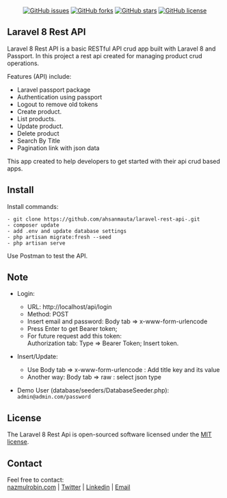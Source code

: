 <p align="center">
<a href="https://github.com/ahsanmauta/laravel-rest-api-/issues"><img alt="GitHub issues" src="https://img.shields.io/github/issues/ahsanmauta/laravel-rest-api-"></a>
<a href="https://github.com/ahsanmauta/laravel-rest-api-/network"><img alt="GitHub forks" src="https://img.shields.io/github/forks/ahsanmauta/laravel-rest-api-"></a>
<a href="https://github.com/ahsanmauta/laravel-rest-api-/stargazers"><img alt="GitHub stars" src="https://img.shields.io/github/stars/ahsanmauta/laravel-rest-api-"></a>
<a href="https://github.com/ahsanmauta/laravel-rest-api-/blob/master/LICENSE.md"><img alt="GitHub license" src="https://img.shields.io/github/license/ahsanmauta/laravel-rest-api-"></a>

</p>

## Laravel 8 Rest API

Laravel 8 Rest API is a basic RESTful API crud app built with Laravel 8 and Passport. In this project a rest api created for managing product crud operations. 

Features (API) include:

- Laravel passport package
- Authentication using passport
- Logout to remove old tokens 
- Create product.
- List products.
- Update product.
- Delete product
- Search By Title
- Pagination link with json data

This app created to help developers to get started with their api crud based apps.


## Install

Install commands:
``` 
- git clone https://github.com/ahsanmauta/laravel-rest-api-.git 
- composer update
- add .env and update database settings
- php artisan migrate:fresh --seed
- php artisan serve

```

Use Postman to test the API.


## Note

- Login: 
    - URL: http://localhost/api/login 
    - Method: POST
    - Insert email and password: Body tab => x-www-form-urlencode
    - Press Enter to get Bearer token;
    - For future request add this token: 
      <br>Authorization tab: Type => Bearer Token; Insert token.
    
- Insert/Update:
    - Use Body tab => x-www-form-urlencode : Add title key and its value
    - Another way: Body tab => raw : select json type 
- Demo User (database/seeders/DatabaseSeeder.php): 
<br> ```admin@admin.com/password```


## License

The Laravel 8 Rest Api is open-sourced software licensed under the [MIT license](https://opensource.org/licenses/MIT).


## Contact

Feel free to contact:  
<a href="https://www.nazmulrobin.com/">nazmulrobin.com</a> | <a href="https://twitter.com/nhr_rob">Twitter</a> | <a href="https://www.linkedin.com/in/nhrrob/">Linkedin</a> | <a href="mailto:robin.sust08@gmail.com">Email</a>